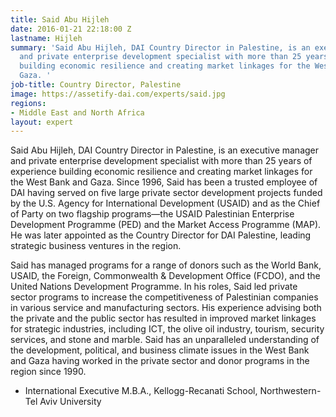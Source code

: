 ```yaml
---
title: Said Abu Hijleh
date: 2016-01-21 22:18:00 Z
lastname: Hijleh
summary: 'Said Abu Hijleh, DAI Country Director in Palestine, is an executive manager
  and private enterprise development specialist with more than 25 years of experience
  building economic resilience and creating market linkages for the West Bank and
  Gaza. '
job-title: Country Director, Palestine
image: https://assetify-dai.com/experts/said.jpg
regions:
- Middle East and North Africa
layout: expert
---
```


Said Abu Hijleh, DAI Country Director in Palestine, is an executive manager and private enterprise development specialist with more than 25 years of experience building economic resilience and creating market linkages for the West Bank and Gaza. Since 1996, Said has been a trusted employee of DAI having served on five large private sector development projects funded by the U.S. Agency for International Development (USAID) and as the Chief of Party on two flagship programs—the USAID Palestinian Enterprise Development Programme (PED) and the Market Access Programme (MAP). He was later appointed as the Country Director for DAI Palestine, leading strategic business ventures in the region.   
 
Said has managed programs for a range of donors such as the World Bank, USAID, the Foreign, Commonwealth & Development Office (FCDO), and the United Nations Development Programme. In his roles, Said led private sector programs to increase the competitiveness of Palestinian companies in various service and manufacturing sectors. His experience advising both the private and the public sector has resulted in improved market linkages for strategic industries, including ICT, the olive oil industry, tourism, security services, and stone and marble. Said has an unparalleled understanding of the development, political, and business climate issues in the West Bank and Gaza having worked in the private sector and donor programs in the region since 1990. 

* International Executive M.B.A., Kellogg-Recanati School, Northwestern-Tel Aviv University